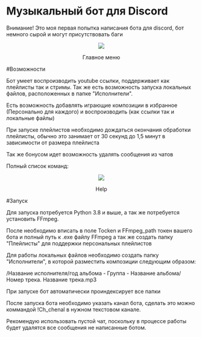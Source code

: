 # Музыкальный бот для Discord
Внимание! Это моя первая попытка написания бота для discord, бот немного сырой и могут присутствовать баги


<div align="center">
<img src=https://user-images.githubusercontent.com/58953935/160655855-861d8fc7-c94f-481f-93ad-35c301727fa7.png>
<p>Главное меню</p>
</div>

#Возможности

Бот умеет воспроизводить youtube ссылки, поддерживает как плейлисты так и стримы. Так же есть возможность запуска локальных файлов, расположенных в папке "Исполнители".

Есть возможность добавлять играющие композиции в избранное (Персонально для каждого) и воспроизводить (как ссылки так и локальные файлы) 

При запуске плейлистов необходимо дождаться окончания обработки плейлисты, обычно это занимает от 30 секунд до 1,5 минут в зависимости от размера плейлиста 

Так же бонусом идет возможность удалять сообщения из чатов

Полный список команд:

<div align="center">
<img src=https://user-images.githubusercontent.com/58953935/160659255-f778a14f-7d3c-4efa-b6be-c0fba43594a7.png>
<p>Help</p>
</div>

#Запуск

Для запуска потребуется Python 3.8 и выше, а так же потребуется установить FFmpeg. 

После необходимо вписать в поле Tocken и FFmpeg_path токен вашего бота и полный путь к .exe файлу FFmpeg а так же создать папку "Плейлисты" для поддержки персональных плейлистов

Для работы локальных файлов необходимо создать папку "Исполнители", в которой разместить композиции следующим образом:

/Название исполнителя/год альбома - Группа - Название альбома/Номер трека. Название трека.mp3

При запуске бот автоматически проиндексирует все папки

После запуска бота необходимо указать канал бота, сделать это можно коммандой !Ch_chenal в нужном текстовом канале.

Рекомендую использовать пустой чат, поскольку в процессе работы будет удалятся все сообщения не написанные ботом.
